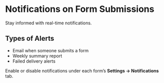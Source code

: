 # Notifications on Form Submissions

Stay informed with real-time notifications.

## Types of Alerts

- Email when someone submits a form
- Weekly summary report
- Failed delivery alerts

Enable or disable notifications under each form’s **Settings → Notifications** tab.
